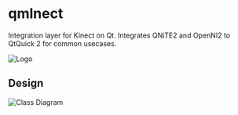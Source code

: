 # qmlnect
Integration layer for Kinect on Qt. Integrates QNiTE2 and OpenNI2 to QtQuick 2 for common usecases.

![Logo](https://raw.github.com/lucaspcamargo/qnite/brand/logo.png)

## Design

![Class Diagram](https://raw.github.com/lucaspcamargo/qnite/doc/uml.png)